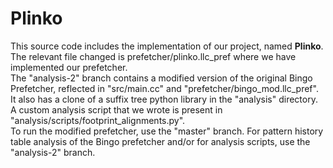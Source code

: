 # Plinko

This source code includes the implementation of our project, named **Plinko**. The relevant file changed is prefetcher/plinko.llc_pref where we have implemented our prefetcher.
<br/>
The "analysis-2" branch contains a modified version of the original Bingo Prefetcher, reflected in "src/main.cc" and "prefetcher/bingo\_mod.llc\_pref". It also has a clone of a suffix tree python library in the "analysis" directory. A custom analysis script that we wrote is present in "analysis/scripts/footprint_alignments.py".
<br/>
To run the modified prefetcher, use the "master" branch. For pattern history table analysis of the Bingo prefetcher and/or for analysis scripts, use the "analysis-2" branch.
<br/>

